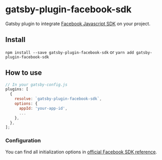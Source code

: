 # gatsby-plugin-facebook-sdk

Gatsby plugin to integrate [Facebook Javascript SDK](https://developers.facebook.com/docs/javascript) on your project.

## Install

`npm install --save gatsby-plugin-facebook-sdk` or `yarn add gatsby-plugin-facebook-sdk`

## How to use

```javascript
// In your gatsby-config.js
plugins: [
  {
    resolve: `gatsby-plugin-facebook-sdk`,
    options: {
      appId: 'your-app-id',
      ...
    },
  },
];
```

### Configuration

You can find all initialization options in [official Facebook SDK reference](https://developers.facebook.com/docs/javascript/reference/FB.init).
